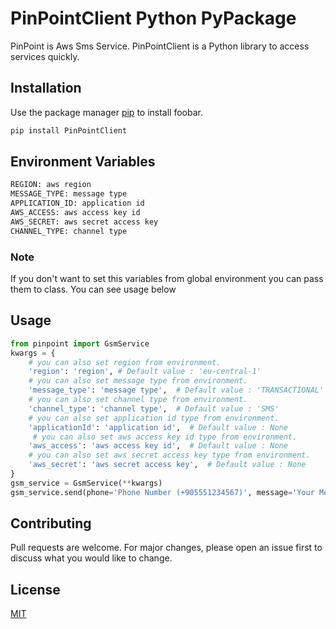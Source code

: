 # PinPointClient Python PyPackage

PinPoint is Aws Sms Service. PinPointClient is a Python library to access services quickly.

## Installation

Use the package manager [pip](https://pip.pypa.io/en/stable/) to install foobar.

```bash
pip install PinPointClient
```
## Environment Variables

```bash
REGION: aws region
MESSAGE_TYPE: message type
APPLICATION_ID: application id
AWS_ACCESS: aws access key id
AWS_SECRET: aws secret access key
CHANNEL_TYPE: channel type
```
### Note
If you don't want to set this variables from global environment you can pass them to class.
You can see usage below
## Usage

```python
from pinpoint import GsmService
kwargs = {
    # you can also set region from environment.
    'region': 'region', # Default value : 'eu-central-1'
    # you can also set message type from environment.
    'message_type': 'message type',  # Default value : 'TRANSACTIONAL'
    # you can also set channel type from environment.
    'channel_type': 'channel type',  # Default value : 'SMS' 
    # you can also set application id type from environment.
    'applicationId': 'application id',  # Default value : None
     # you can also set aws access key id type from environment.
    'aws_access': 'aws access key id',  # Default value : None
    # you can also set aws secret access key type from environment.
    'aws_secret': 'aws secret access key',  # Default value : None
}
gsm_service = GsmService(**kwargs)
gsm_service.send(phone='Phone Number (+905551234567)', message='Your Message')
```

## Contributing

Pull requests are welcome. For major changes, please open an issue first to discuss what you would like to change.

## License

[MIT](https://choosealicense.com/licenses/mit/)
